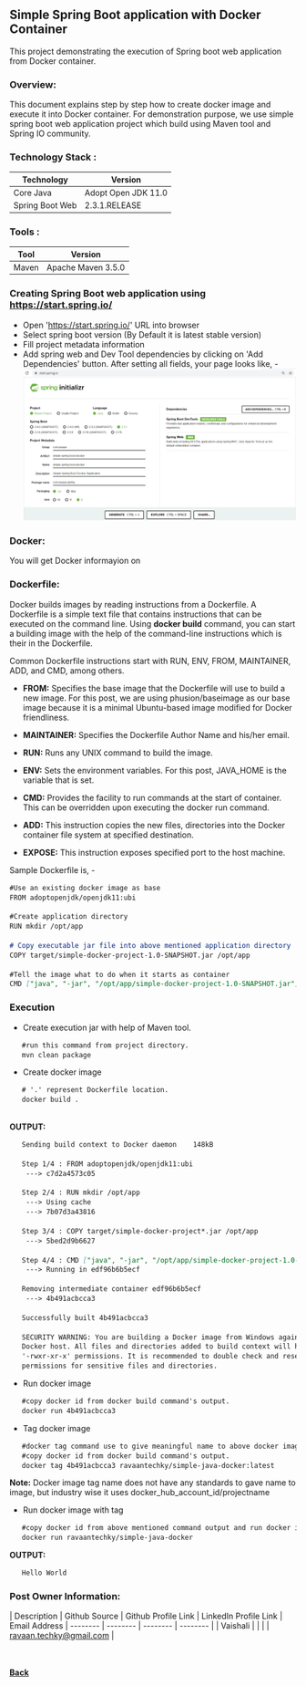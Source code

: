 ## Simple Spring Boot application with Docker Container
This project demonstrating the execution of Spring boot web application from Docker container.

### Overview:
This document explains step by step how to create docker image and execute it into Docker container. For demonstration purpose, we use simple spring boot web application project which build using Maven tool and Spring IO community.

### Technology Stack :

| Technology | Version |
| ------- | ------- |
| Core Java | Adopt Open JDK 11.0 |
| Spring Boot Web | 2.3.1.RELEASE |

### Tools :

| Tool | Version |
| ------- | ------- |
| Maven | Apache Maven 3.5.0 |

### Creating Spring Boot web application using https://start.spring.io/

- Open 'https://start.spring.io/' URL into browser
- Select spring boot version (By Default it is latest stable version)
- Fill project metadata information
- Add spring web and Dev Tool dependencies by clicking on 'Add Dependencies' button.
  After setting all fields, your page looks like, -
  ![spring_boot_application_creation](images/spring_boot_application_creation.png)

### Docker:
You will get Docker informayion on [<i class="fa fa-external-link"></i>](/docker-documentation/) 

### Dockerfile:
Docker builds images by reading instructions from a Dockerfile. A Dockerfile is a simple text file that contains instructions that can be executed on the command line. Using **docker build** command, you can start a building image with the help of the command-line instructions which is their in the Dockerfile.

Common Dockerfile instructions start with RUN, ENV, FROM, MAINTAINER, ADD, and CMD, among others.

 - **FROM:** Specifies the base image that the Dockerfile will use to build a new image. For this post, we are using phusion/baseimage as our base image because it is a minimal Ubuntu-based image modified for Docker friendliness.
 
- **MAINTAINER:** Specifies the Dockerfile Author Name and his/her email.

- **RUN:** Runs any UNIX command to build the image.

- **ENV:** Sets the environment variables. For this post, JAVA_HOME is the variable that is set.

- **CMD:** Provides the facility to run commands at the start of container. This can be overridden upon executing the docker run command.

- **ADD:** This instruction copies the new files, directories into the Docker container file system at specified destination.

- **EXPOSE:** This instruction exposes specified port to the host machine.

Sample Dockerfile is, - 

```markdown
#Use an existing docker image as base 
FROM adoptopenjdk/openjdk11:ubi

#Create application directory
RUN mkdir /opt/app

# Copy executable jar file into above mentioned application directory
COPY target/simple-docker-project-1.0-SNAPSHOT.jar /opt/app

#Tell the image what to do when it starts as container
CMD ["java", "-jar", "/opt/app/simple-docker-project-1.0-SNAPSHOT.jar"]
```
### Execution

 - Create execution jar with help of Maven tool.

 ```markdown
	#run this command from project directory.
	mvn clean package
 ```

 - Create docker image

 ```markdown
	# '.' represent Dockerfile location.
	docker build .
	
 ```
 **OUTPUT:**
 ```markdown
	Sending build context to Docker daemon    148kB
	 
	Step 1/4 : FROM adoptopenjdk/openjdk11:ubi
	 ---> c7d2a4573c05
	 
	Step 2/4 : RUN mkdir /opt/app
	 ---> Using cache
	 ---> 7b07d3a43816
	 
	Step 3/4 : COPY target/simple-docker-project*.jar /opt/app
	 ---> 5bed2d9b6627
	 
	Step 4/4 : CMD ["java", "-jar", "/opt/app/simple-docker-project-1.0-SNAPSHOT.jar"]
	 ---> Running in edf96b6b5ecf
	 
	Removing intermediate container edf96b6b5ecf
	 ---> 4b491acbcca3
	 
	Successfully built 4b491acbcca3

	SECURITY WARNING: You are building a Docker image from Windows against a non-Windows 
	Docker host. All files and directories added to build context will have 
	'-rwxr-xr-x' permissions. It is recommended to double check and reset 
	permissions for sensitive files and directories.
 ```
 
 - Run docker image
 
 ```markdown
	#copy docker id from docker build command's output.
	docker run 4b491acbcca3
 ```
 
 - Tag docker image

 ```markdown
	#docker tag command use to give meaningful name to above docker image id.
	#copy docker id from docker build command's output.
	docker tag 4b491acbcca3 ravaantechky/simple-java-docker:latest
 ```
 **Note:** Docker image tag name does not have any standards to gave name to image,
 but industry wise it uses docker_hub_account_id/projectname
 
 - Run docker image with tag

 ```markdown
	#copy docker id from above mentioned command output and run docker image
	docker run ravaantechky/simple-java-docker
 ```
 **OUTPUT:**
 ```markdown
	Hello World
 ```

### Post Owner Information:

| Description | Github Source  | Github Profile Link  | LinkedIn Profile Link | Email Address
| -------- | -------- | -------- | -------- |
| Vaishali | [<i class="fa fa-download"></i>](https://github.com/ravaan-techky/simple-java-docker) | [<i class="fa fa-external-link"></i>](https://github.com/ravaan-techky/) | [<i class="fa fa-external-link"></i>](https://www.linkedin.com/in/vaishali-patil-4a6679143/) | [ravaan.techky@gmail.com](mailto:ravaan.techky@gmail.com) |

<br/><br/>
[<i class="fa fa-arrow-left"></i> **Back**](/documentation/)
